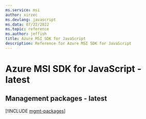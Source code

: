 ```yaml
---
ms.service: msi
author: xirzec
ms.devlang: javascript
ms.data: 07/22/2022
ms.topic: reference
ms.author: jeffish
title: Azure MSI SDK for JavaScript
description: Reference for Azure MSI SDK for JavaScript
---
```

# Azure MSI SDK for JavaScript - latest

## Management packages - latest
[!INCLUDE [mgmt-packages](msi-mgmt-index.md)]